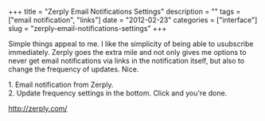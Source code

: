 +++
title = "Zerply Email Notifications Settings"
description = ""
tags = ["email notification", "links"]
date = "2012-02-23"
categories = ["interface"]
slug = "zerply-email-notifications-settings"
+++


<p>Simple things appeal to me. I like the simplicity of being able to usubscribe immediately. Zerply goes the extra mile and not only gives me options to never get email notifications via links in the notification itself, but also to change the frequency of updates. Nice.</p>

<div id="screens-full" class="clear"><div class="caption">1. Email notification from Zerply.</div><div class="fullimg clear"><a href="//konigi.com/media/interface/zerply-email-notifications-1.png" class="group" rel="group" title="1. Email notification from Zerply."><img src="//konigi.com/media/interface/zerply-email-notifications-1.png" alt="" class="img-responsive"></a></div></div><div id="screens-full" class="clear"><div class="caption">2. Update frequency settings in the bottom. Click and you're done.</div><div class="fullimg clear"><a href="//konigi.com/media/interface/zerply-email-notifications-2.png" class="group" rel="group" title="2. Update frequency settings in the bottom. Click and you're done."><img src="//konigi.com/media/interface/zerply-email-notifications-2.png" alt="" class="img-responsive"></a></div></div>        
<p><a href="http://zerply.com/">http://zerply.com/</a></p>

